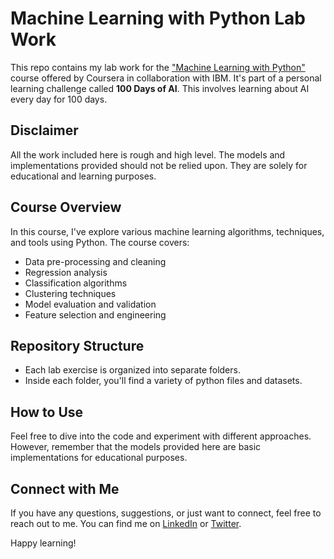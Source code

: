 # Machine Learning with Python Lab Work

This repo contains my lab work for the ["Machine Learning with Python"](https://www.coursera.org/learn/machine-learning-with-python) course offered by Coursera in collaboration with IBM. It's part of a personal learning challenge called **100 Days of AI**. This involves learning about AI every day for 100 days. 

## Disclaimer

All the work included here is rough and high level. The models and implementations provided should not be relied upon. They are solely for educational and learning purposes.

## Course Overview

In this course, I've explore various machine learning algorithms, techniques, and tools using Python. The course covers:

- Data pre-processing and cleaning
- Regression analysis
- Classification algorithms
- Clustering techniques
- Model evaluation and validation
- Feature selection and engineering

## Repository Structure

- Each lab exercise is organized into separate folders.
- Inside each folder, you'll find a variety of python files and datasets.

## How to Use

Feel free to dive into the code and experiment with different approaches. However, remember that the models provided here are basic implementations for educational purposes.

## Connect with Me

If you have any questions, suggestions, or just want to connect, feel free to reach out to me. You can find me on [LinkedIn](https://www.linkedin.com/in/michaeltefula/) or [Twitter](https://twitter.com/michaeltefula).

Happy learning!
